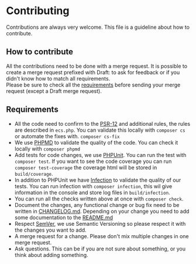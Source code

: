 # Contributing
Contributions are always very welcome. This file is a guideline about how to contribute.

## How to contribute
All the contributions need to be done with a merge request. It is possible to create a merge request prefixed with Draft: to ask for feedback or if you didn't know how to match all requirements.  
Please be sure to check all the [requirements](#requirements) before sending your merge request (except a Draft merge request).

## Requirements
* All the code need to confirm to the [PSR-12](https://www.php-fig.org/psr/psr-12/) and additional rules, the rules are described in `ecs.php`. You can validate this locally with `composer cs` or automate the fixes with. `composer cs-fix`
* We use [PHPMD](https://phpmd.org) to validate the quality of the code. You can check it locally with `composer phpmd`
* Add tests for code changes, we use [PHPUnit](https://phpunit.de/). You can run the test with `composer test`. If you want to see the code coverage you can run `composer test-coverage` the coverage html will be stored in `build/coverage`.
* In addition to PHPUnit we have [Infection](https://infection.github.io/) to validate the quality of our tests. You can run infection with `composer infection`, this wil give information in the console and store log files in `build/infection`.
* You can run all the checks written above at once with `composer check`.
* Document the changes, any functional change or bug fix need to be written in [CHANGELOG.md](CHANGELOG.md). Depending on your change you need to add some documentation to the [README.md](README.md)
* Respect [SemVer](http://semver.org/), we use Semantic Versioning so please respect it with the changes you want to add.
* A merge request for a change. Please don't mix multiple changes in one merge request.
* Ask questions. This can be if you are not sure about something, or you think about adding something. 

